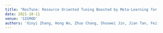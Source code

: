 ```yaml
---
title: "ResTune: Resource Oriented Tuning Boosted by Meta-Learning for Cloud Databases"
date: 2021-10-11
venue: 'SIGMOD'
authors: 'Xinyi Zhang, Hong Wu, Zhuo Chang, Shuowei Jin, Jian Tan, Feifei Li, Tieying Zhang*, Bin Cui'
---
```

